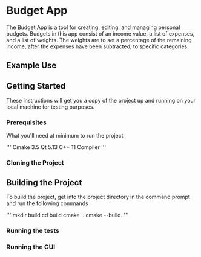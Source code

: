# Budget App
The Budget App is a tool for creating, editing, and managing personal budgets. Budgets in this app consist of an income value, a list of expenses, and a list of weights. The weights are to set a percentage of the remaining income, after the expenses have been subtracted, to specific categories.

## Example Use

## Getting Started
These instructions will get you a copy of the project up and running on your local machine for testing purposes.

### Prerequisites
What you'll need at minimum to run the project

'''
Cmake 3.5
Qt 5.13
C++ 11 Compiler
'''

### Cloning the Project

## Building the Project
To build the project, get into the project directory in the command prompt and run the following commands

'''
mkdir build
cd build
cmake ..
cmake --build.
'''

### Running the tests

### Running the GUI

